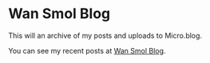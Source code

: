 # Wan Smol Blog
This will an archive of my posts and uploads to Micro.blog.

You can see my recent posts at [Wan Smol Blog](http://smol.zuiker.com).
